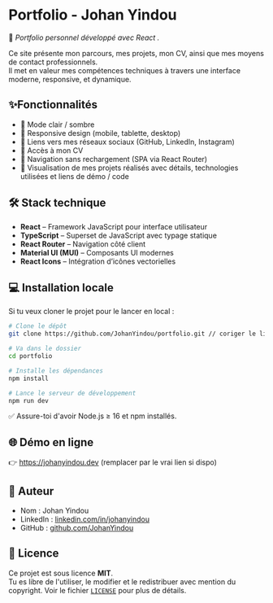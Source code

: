 # Portfolio - Johan Yindou

🎯 *Portfolio personnel développé avec React .*

Ce site présente mon parcours, mes projets, mon CV, ainsi que mes moyens de contact professionnels.  
Il met en valeur mes compétences techniques à travers une interface moderne, responsive, et dynamique.

## ✨Fonctionnalités

- 🌙 Mode clair / sombre
- 📱 Responsive design (mobile, tablette, desktop)
- 🔗 Liens vers mes réseaux sociaux (GitHub, LinkedIn, Instagram)
- 📁 Accès à mon CV
- 🧠 Navigation sans rechargement (SPA via React Router)
- 🧩 Visualisation de mes projets réalisés avec détails, technologies utilisées et liens de démo / code

## 🛠️ Stack technique

- **React** – Framework JavaScript pour interface utilisateur
- **TypeScript** – Superset de JavaScript avec typage statique
- **React Router** – Navigation côté client
- **Material UI (MUI)** – Composants UI modernes
- **React Icons** – Intégration d’icônes vectorielles

## 💻 Installation locale

Si tu veux cloner le projet pour le lancer en local :

```bash
# Clone le dépôt
git clone https://github.com/JohanYindou/portfolio.git // coriger le lien

# Va dans le dossier
cd portfolio

# Installe les dépendances
npm install

# Lance le serveur de développement
npm run dev

```

✅ Assure-toi d'avoir Node.js ≥ 16 et npm installés.

## 🌐 Démo en ligne


👉 https://johanyindou.dev
 (remplacer par le vrai lien si dispo)

## 👤 Auteur

- Nom : Johan Yindou
- LinkedIn : [linkedin.com/in/johanyindou](https://linkedin.com/in/johanyindou)
- GitHub : [github.com/JohanYindou](https://github.com/JohanYindou)

## 📄 Licence

Ce projet est sous licence **MIT**.  
Tu es libre de l'utiliser, le modifier et le redistribuer avec mention du copyright.
Voir le fichier [`LICENSE`](./LICENSE) pour plus de détails.
